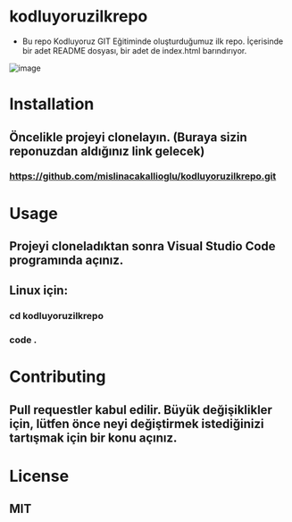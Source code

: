 # kodluyoruzilkrepo
- Bu repo Kodluyoruz GIT Eğitiminde oluşturduğumuz ilk repo. İçerisinde bir adet README dosyası, bir adet de index.html barındırıyor.

![image](https://r.resimlink.com/XVbDjtarMwA.png)
# Installation
## Öncelikle projeyi clonelayın. (Buraya sizin reponuzdan aldığınız link gelecek)

### https://github.com/mislinacakallioglu/kodluyoruzilkrepo.git

# Usage

## Projeyi cloneladıktan sonra Visual Studio Code programında açınız.

## Linux için:

### cd kodluyoruzilkrepo
### code .

# Contributing

## Pull requestler kabul edilir. Büyük değişiklikler için, lütfen önce neyi değiştirmek istediğinizi tartışmak için bir konu açınız.

# License

## MIT
